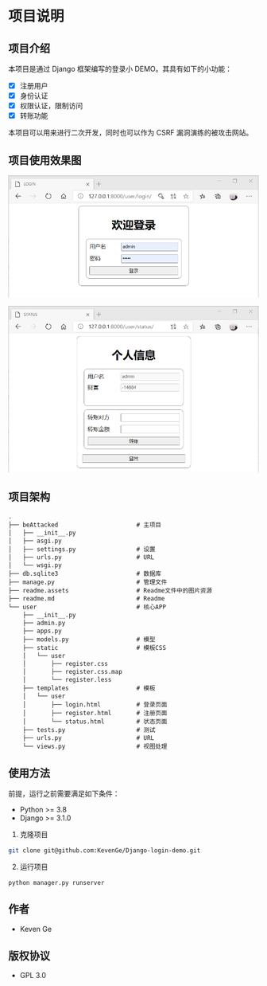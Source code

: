 # 项目说明

## 项目介绍

本项目是通过 Django 框架编写的登录小 DEMO。其具有如下的小功能：

-   [x] 注册用户
-   [x] 身份认证
-   [x] 权限认证，限制访问
-   [x] 转账功能

本项目可以用来进行二次开发，同时也可以作为 CSRF 漏洞演练的被攻击网站。

## 项目使用效果图

![image-20200919213917287](readme.assets/image-20200919213917287.png)

![image-20200919213948120](readme.assets/image-20200919213948120.png)

## 项目架构

```text
.
├── beAttacked                      # 主项目
│   ├── __init__.py
│   ├── asgi.py
│   ├── settings.py                 # 设置
│   ├── urls.py                     # URL
│   └── wsgi.py
├── db.sqlite3                      # 数据库
├── manage.py                       # 管理文件
├── readme.assets                   # Readme文件中的图片资源
├── readme.md                       # Readme
└── user                            # 核心APP
    ├── __init__.py
    ├── admin.py
    ├── apps.py
    ├── models.py                   # 模型
    ├── static                      # 模板CSS
    │   └── user
    │       ├── register.css
    │       ├── register.css.map
    │       └── register.less
    ├── templates                   # 模板
    │   └── user
    │       ├── login.html          # 登录页面
    │       ├── register.html       # 注册页面
    │       └── status.html         # 状态页面
    ├── tests.py                    # 测试
    ├── urls.py                     # URL
    └── views.py                    # 视图处理
```

## 使用方法

前提，运行之前需要满足如下条件：

-   Python >= 3.8
-   Django >= 3.1.0

1. 克隆项目

```bash
git clone git@github.com:KevenGe/Django-login-demo.git
```

2. 运行项目

```python3
python manager.py runserver
```

## 作者

-   Keven Ge

## 版权协议

-   GPL 3.0

